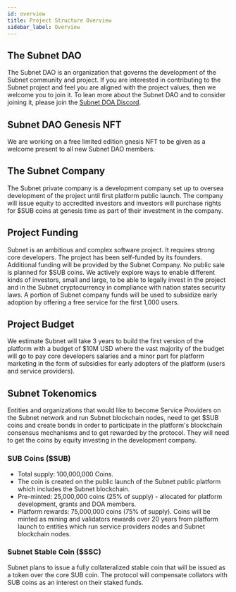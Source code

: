 ```yaml
---
id: overview
title: Project Structure Overview
sidebar_label: Overview
---
```


## The Subnet DAO
The Subnet DAO is an organization that governs the development of the Subnet community and project. If you are interested in contributing to the Subnet project and feel you are aligned with the project values, then we welcome you to join it. To lean more about the Subnet DAO and to consider joining it, please join the [Subnet DOA Discord](https://discord.gg/SBUd85xNf9).

## Subnet DAO Genesis NFT
We are working on a free limited edition gnesis NFT to be given as a welcome present to all new Subnet DAO members.

## The Subnet Company
The Subnet private company is a development company set up to oversea development of the project until first platform public launch. The company will issue equity to accredited investors and investors will purchase rights for $SUB coins at genesis time as part of their investment in the company.

## Project Funding
Subnet is an ambitious and complex software project. It requires strong core developers. The project has been self-funded by its founders. Additional funding will be provided by the Subnet Company. No public sale is planned for $SUB coins. We actively explore ways to enable different kinds of investors, small and large, to be able to legally invest in the project and in the Subnet cryptocurrency in compliance with nation states security laws. A portion of Subnet company funds will be used to subsidize early adoption by offering a free service for the first 1,000 users.

## Project Budget
We estimate Subnet will take 3 years to build the first version of the platform with a budget of $10M USD where the vast majority of the budget will go to pay core developers salaries and a minor part for platform marketing in the form of subsidies for early adopters of the platform (users and service providers).

## Subnet Tokenomics
Entities and organizations that would like to become Service Providers on the Subnet network and run Subnet blockchain nodes, need to get $SUB coins and create bonds in order to participate in the platform's blockchain consensus mechanisms and to get rewarded by the protocol. They will need to get the coins by equity investing in the development company.

### SUB Coins ($SUB)
- Total supply: 100,000,000 Coins.
- The coin is created on the public launch of the Subnet public platform which includes the Subnet blockchain.
- Pre-minted: 25,000,000 coins (25% of supply) - allocated for platform development, grants and DOA members.
- Platform rewards: 75,000,000 coins (75% of supply). Coins will be minted as mining and validators rewards over 20 years from platform launch to entities which run service providers nodes and Subnet blockchain nodes.

### Subnet Stable Coin ($SSC)
Subnet plans to issue a fully collateralized stable coin that will be issued as a token over the core SUB coin. The protocol will compensate collators with SUB coins as an interest on their staked funds.
